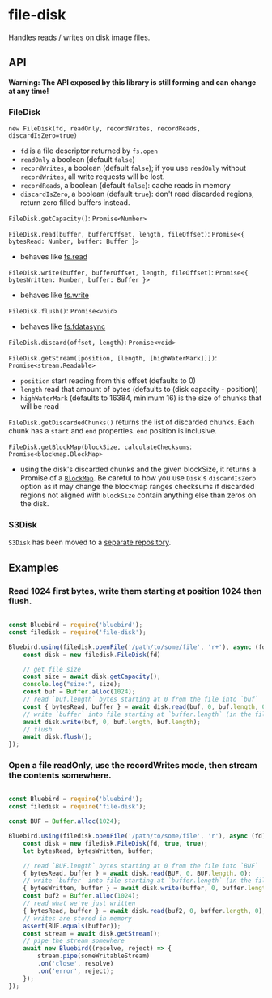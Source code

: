 # file-disk
Handles reads / writes on disk image files.

## API

**Warning: The API exposed by this library is still forming and can change at
any time!**

### FileDisk

`new FileDisk(fd, readOnly, recordWrites, recordReads, discardIsZero=true)`

 - `fd` is a file descriptor returned by `fs.open`
 - `readOnly` a boolean (default `false`)
 - `recordWrites`, a boolean (default `false`); if you use `readOnly` without
 `recordWrites`, all write requests will be lost.
 - `recordReads`, a boolean (default `false`): cache reads in memory
 - `discardIsZero`, a boolean (default `true`): don't read discarded regions,
 return zero filled buffers instead.

`FileDisk.getCapacity()`: `Promise<Number>`

`FileDisk.read(buffer, bufferOffset, length, fileOffset)`: `Promise<{ bytesRead: Number, buffer: Buffer }>`

 - behaves like [fs.read](https://nodejs.org/api/fs.html#fs_fs_read_fd_buffer_offset_length_position_callback)

`FileDisk.write(buffer, bufferOffset, length, fileOffset)`: `Promise<{ bytesWritten: Number, buffer: Buffer }>`

 - behaves like [fs.write](https://nodejs.org/api/fs.html#fs_fs_write_fd_buffer_offset_length_position_callback)

`FileDisk.flush()`: `Promise<void>`

 - behaves like [fs.fdatasync](https://nodejs.org/api/fs.html#fs_fs_fdatasync_fd_callback)

`FileDisk.discard(offset, length)`: `Promise<void>`

`FileDisk.getStream([position, [length, [highWaterMark]]])`: `Promise<stream.Readable>`
 - `position` start reading from this offset (defaults to 0)
 - `length` read that amount of bytes (defaults to (disk capacity - position))
 - `highWaterMark` (defaults to 16384, minimum 16) is the size of chunks that
 will be read

`FileDisk.getDiscardedChunks()` returns the list of discarded chunks. Each chunk
has a `start` and `end` properties. `end` position is inclusive.

`FileDisk.getBlockMap(blockSize, calculateChecksums`: `Promise<blockmap.BlockMap>`
 - using the disk's discarded chunks and the given blockSize, it returns a Promise
of a [`BlockMap`](https://github.com/balena-io-modules/blockmap).
Be careful to how you use `Disk`'s `discardIsZero` option as it may change the
blockmap ranges checksums if discarded regions not aligned with `blockSize`
contain anything else than zeros on the disk.

### S3Disk

`S3Disk` has been moved to a [separate repository](https://github.com/balena-io-modules/s3-disk).

## Examples

### Read 1024 first bytes, write them starting at position 1024 then flush.

```javascript

const Bluebird = require('bluebird');
const filedisk = require('file-disk');

Bluebird.using(filedisk.openFile('/path/to/some/file', 'r+'), async (fd) => {
	const disk = new filedisk.FileDisk(fd)

	// get file size
	const size = await disk.getCapacity();
	console.log("size:", size);
	const buf = Buffer.alloc(1024);
	// read `buf.length` bytes starting at 0 from the file into `buf`
	const { bytesRead, buffer } = await disk.read(buf, 0, buf.length, 0);
	// write `buffer` into file starting at `buffer.length` (in the file)
	await disk.write(buf, 0, buf.length, buf.length);
	// flush
	await disk.flush();
});


```

### Open a file readOnly, use the recordWrites mode, then stream the contents somewhere.

```javascript

const Bluebird = require('bluebird');
const filedisk = require('file-disk');

const BUF = Buffer.alloc(1024);

Bluebird.using(filedisk.openFile('/path/to/some/file', 'r'), async (fd) => {
	const disk = new filedisk.FileDisk(fd, true, true);
	let bytesRead, bytesWritten, buffer;

	// read `BUF.length` bytes starting at 0 from the file into `BUF`
	{ bytesRead, buffer } = await disk.read(BUF, 0, BUF.length, 0);
	// write `buffer` into file starting at `buffer.length` (in the file)
	{ bytesWritten, buffer } = await disk.write(buffer, 0, buffer.length, buffer.length);
	const buf2 = Buffer.alloc(1024);
	// read what we've just written
	{ bytesRead, buffer } = await disk.read(buf2, 0, buffer.length, 0);
	// writes are stored in memory
	assert(BUF.equals(buffer));
	const stream = await disk.getStream();
	// pipe the stream somewhere
	await new Bluebird((resolve, reject) => {
		stream.pipe(someWritableStream)
		.on('close', resolve)
		.on('error', reject);
	});
});

```
